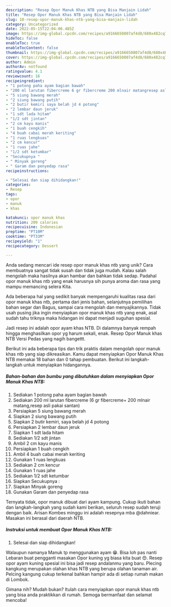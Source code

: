 ```yaml
---
description: "Resep Opor Manuk Khas NTB yang Bisa Manjain Lidah"
title: "Resep Opor Manuk Khas NTB yang Bisa Manjain Lidah"
slug: 10-resep-opor-manuk-khas-ntb-yang-bisa-manjain-lidah
category: Uncategorized
date: 2022-05-15T22:04:06.485Z
image: https://img-global.cpcdn.com/recipes/a9166650807af4d8/680x482cq70/opor-manuk-khas-ntb-foto-resep-utama.jpg
hideToc: false
enableToc: true
enableTocContent: false
thumbnail: https://img-global.cpcdn.com/recipes/a9166650807af4d8/680x482cq70/opor-manuk-khas-ntb-foto-resep-utama.jpg
cover: https://img-global.cpcdn.com/recipes/a9166650807af4d8/680x482cq70/opor-manuk-khas-ntb-foto-resep-utama.jpg
author: Admin
authorAv: notfound
ratingvalue: 4.1
reviewcount: 16
recipeingredient:
- "1 potong paha ayam bagian bawah"
- "200 ml larutan fibercreme 6 gr fibercreme 200 mlnair matangresep asli pakai santan"
- "5 siung bawang merah"
- "2 siung bawang putih"
- "2 butir kemiri saya belah jd 4 potong"
- "2 lembar daun jeruk"
- "1 sdt lada hitam"
- "1/2 sdt jintan"
- "2 cm kayu manis"
- "1 buah cengkih"
- "4 buah cabai merah keriting"
- "1 ruas lengkuas"
- "2 cm kencur"
- "1 ruas jahe"
- "1/2 sdt ketumbar"
- "Secukupnya "
- " Minyak goreng"
- " Garam dan penyedap rasa"
recipeinstructions:

- "Selesai dan siap dihidangkan!"
categories:
- Resep
tags:
- opor
- manuk
- khas

katakunci: opor manuk khas 
nutrition: 209 calories
recipecuisine: Indonesian
preptime: "PT10M"
cooktime: "PT33M"
recipeyield: "1"
recipecategory: Dessert

---
```





Anda sedang mencari ide resep opor manuk khas ntb yang unik? Cara membuatnya sangat tidak susah dan tidak juga mudah. Kalau salah mengolah maka hasilnya akan hambar dan bahkan tidak sedap. Padahal opor manuk khas ntb yang enak harusnya sih punya aroma dan rasa yang mampu memancing selera Kita.





Ada beberapa hal yang sedikit banyak mempengaruhi kualitas rasa dari opor manuk khas ntb, pertama dari jenis bahan, selanjutnya pemilihan bahan segar dan Bagus, sampai cara mengolah dan menyajikannya. Tidak usah pusing jika ingin menyiapkan opor manuk khas ntb yang enak,      asal sudah tahu triknya maka hidangan ini dapat menjadi suguhan spesial.














Jadi resep ini adalah opor ayam khas NTB. Di dalamnya banyak rempah hingga menghasilkan opor yg harum sekali, enak. Resep Opor Manuk khas NTB Versi Pedas yang nagih bangettt.






Berikut ini ada beberapa tips dan trik praktis dalam mengolah opor manuk khas ntb yang siap dikreasikan. Kamu dapat menyiapkan Opor Manuk Khas NTB memakai 18 bahan dan 0 tahap pembuatan. Berikut ini langkah-langkah untuk menyiapkan hidangannya.

<!--inarticleads1-->

##### Bahan-bahan dan bumbu yang dibutuhkan dalam menyiapkan Opor Manuk Khas NTB:

1. Sediakan 1 potong paha ayam bagian bawah
1. Sediakan 200 ml larutan fibercreme (6 gr fibercreme+ 200 mlnair matang,resep asli pakai santan)
1. Persiapkan 5 siung bawang merah
1. Siapkan 2 siung bawang putih
1. Siapkan 2 butir kemiri, saya belah jd 4 potong
1. Persiapkan 2 lembar daun jeruk
1. Siapkan 1 sdt lada hitam
1. Sediakan 1/2 sdt jintan
1. Ambil 2 cm kayu manis
1. Persiapkan 1 buah cengkih
1. Ambil 4 buah cabai merah keriting
1. Gunakan 1 ruas lengkuas
1. Sediakan 2 cm kencur
1. Gunakan 1 ruas jahe
1. Sediakan 1/2 sdt ketumbar
1. Siapkan Secukupnya :
1. Siapkan  Minyak goreng
1. Gunakan  Garam dan penyedap rasa


Ternyata tidak, opor manuk dibuat dari ayam kampung. Cukup ikuti bahan dan langkah-langkah yang sudah kami berikan, seluruh resep sudah teruji dengan baik. Arisan Kombes minggu ini adalah resepnya mba @dahniear. Masakan ini berasal dari daerah NTB. 

<!--inarticleads2-->

##### Instruksi untuk membuat Opor Manuk Khas NTB:


1. Selesai dan siap dihidangkan!

Walaupun namanya Manuk tp menggunakan ayam 😁. Bisa loh pas nanti Lebaran buat pengganti masakan Opor kuning yg biasa kita buat 😍. Resep opor ayam kuning spesial ini bisa jadi resep andalanmu yang baru. Plecing kangkung merupakan olahan khas NTB yang berupa olahan tanaman air. Pelcing kangung cukup terkenal bahkan hampir ada di setiap rumah makan di Lombok. 

Gimana nih? Mudah bukan? Itulah cara menyiapkan opor manuk khas ntb yang bisa anda praktikkan di rumah. Semoga bermanfaat dan selamat mencoba!
